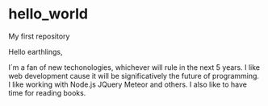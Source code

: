# hello_world
My first repository

Hello earthlings,

I´m a fan of new techonologies, whichever will rule in the next 5 years. I like web development cause it will be significatively the future of programming. I like working with Node.js JQuery Meteor and others.
I also like to have time for reading books.

